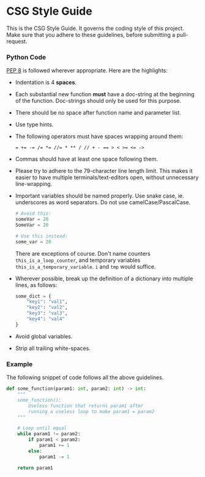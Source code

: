 # CSG Style Guide

This is the CSG Style Guide. It governs the coding style of this project.
Make sure that you adhere to these guidelines, before submitting a
pull-request.

### Python Code

[PEP 8](https://www.python.org/dev/peps/pep-0008/) is followed wherever
appropriate. Here are the highlights:

* Indentation is 4 **spaces**.

* Each substantial new function **must** have a doc-string at the
beginning of the function. Doc-strings should only be used for this
purpose.

* There should be no space after function name and parameter list.

* Use type hints.

* The following operators must have spaces wrapping around them:

   `= += -= /= *= //= * ** / // + - == > < >= <= ->`

* Commas should have at least one space following them.

* Please try to adhere to the 79-character line length limit.
This makes it easier to have multiple terminals/text-editors open,
without unnecessary line-wrapping.

* Important variables should be named properly. Use snake case,
ie. underscores as word separators. Do not use camelCase/PascalCase.

  ```python
  # Avoid this:
  someVar = 20
  SomeVar = 20

  # Use this instead:
  some_var = 20
  ```

  There are exceptions of course. Don't name counters
  `this_is_a_loop_counter`, and temporary variables
  `this_is_a_temporary_variable`. `i` and `tmp` would suffice.

* Wherever possible, break up the definition of a dictionary into
multiple lines, as follows:
  ```python
  some_dict = {
      "key1": "val1",
      "key2": "val2",
      "key3": "val3",
      "key4": "val4"
  }
  ```
* Avoid global variables.
* Strip all trailing white-spaces.

### Example

The following snippet of code follows all the above guidelines.

```python
def some_function(param1: int, param2: int) -> int:
    """
    some_function():
    	Useless function that returns param1 after
    	running a useless loop to make param1 = param2
    """

    # Loop until equal
    while param1 != param2:
        if param1 < param2:
            param1 += 1
        else:
            param1 -= 1

    return param1
```
